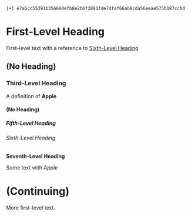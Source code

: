 `[•] e7a5cc55391b356660efb8e2b6f2881fde7dfaf66ab8cda56eeae575b187ccbd`

# <a id="First-Level_Heading"></a>First-Level Heading

First-level text with a reference to [Sixth-Level Heading](#Sixth-Level_Heading)

## (No Heading)

### <a id="Third-Level_Heading"></a>Third-Level Heading

A definition of **Apple**

#### (No Heading)

##### <a id="Fifth-Level_Heading"></a>Fifth-Level Heading

###### <a id="Sixth-Level_Heading"></a>Sixth-Level Heading

<a id="Seventh-Level_Heading"></a>**Seventh-Level Heading**

Some text with _Apple_

# (Continuing)

More first-level text.
